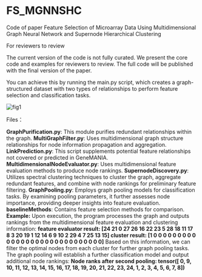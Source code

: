 # FS_MGNNSHC
Code of paper Feature Selection of Microarray Data Using Multidimensional Graph Neural Network and Supernode Hierarchical Clustering 

For reviewers to review

The current version of the code is not fully curated. We present the core code and examples for reviewers to review. The full code will be published with the final version of the paper.

You can achieve this by running the main.py script, which creates a graph-structured dataset with two types of relationships to perform feature selection and classification tasks.


![fig1](https://github.com/xwdshiwo/FS_MGNNSHC/assets/35399345/960bc131-84de-4d03-b437-3265598c3a11)


Files：

**GraphPurification.py**: This module purifies redundant relationships within the graph.
**MultiGraphFilter.py**: Uses multidimensional graph structure relationships for node information propagation and aggregation.
**LinkPrediction.py**: This script supplements potential feature relationships not covered or predicted in GeneMANIA.
**MultidimensionalNodeEvaluator.py**: Uses multidimensional feature evaluation methods to produce node rankings.
**SupernodeDiscovery.py**: Utilizes spectral clustering techniques to cluster the graph, aggregate redundant features, and combine with node rankings for preliminary feature filtering.
**GraphPooling.py**: Employs graph pooling models for classification tasks. By examining pooling parameters, it further assesses node importance, providing deeper insights into feature evaluation.
**baselineMethods**: Contains feature selection methods for comparison.
**Example:**
Upon execution, the program processes the graph and outputs rankings from the multidimensional feature evaluation and clustering information:
**feature evaluator result: [24 21 0 27 26 16 22 23 5 28 18 11 17 8 3 20 19 1 12 14 6 9 10 2 29 4 7 25 13 15]
cluster result: [1 0 0 0 0 0 0 0 0 0 0 0 0 0 0 0 0 0 0 0 0 0 0 0 0 0 0 0 0 0]**
Based on this information, we can filter the optimal nodes from each cluster for further graph pooling tasks. The graph pooling will establish a further classification model and output additional node rankings:
**Node ranks after second pooling: tensor([ 0, 9, 10, 11, 12, 13, 14, 15, 16, 17, 18, 19, 20, 21, 22, 23, 24, 1, 2, 3, 4, 5, 6, 7, 8])**
